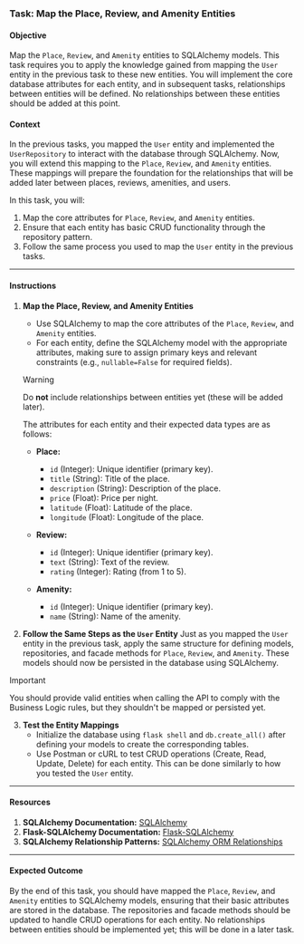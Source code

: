 ### Task: Map the Place, Review, and Amenity Entities

#### Objective
Map the `Place`, `Review`, and `Amenity` entities to SQLAlchemy models. This task requires you to apply the knowledge gained from mapping the `User` entity in the previous task to these new entities. You will implement the core database attributes for each entity, and in subsequent tasks, relationships between entities will be defined. No relationships between these entities should be added at this point.

#### Context
In the previous tasks, you mapped the `User` entity and implemented the `UserRepository` to interact with the database through SQLAlchemy. Now, you will extend this mapping to the `Place`, `Review`, and `Amenity` entities. These mappings will prepare the foundation for the relationships that will be added later between places, reviews, amenities, and users.

In this task, you will:
1. Map the core attributes for `Place`, `Review`, and `Amenity` entities.
2. Ensure that each entity has basic CRUD functionality through the repository pattern.
3. Follow the same process you used to map the `User` entity in the previous tasks.

---

#### Instructions

1. **Map the Place, Review, and Amenity Entities**

   - Use SQLAlchemy to map the core attributes of the `Place`, `Review`, and `Amenity` entities.
   - For each entity, define the SQLAlchemy model with the appropriate attributes, making sure to assign primary keys and relevant constraints (e.g., `nullable=False` for required fields).

   > [!WARNING]
   > Do **not** include relationships between entities yet (these will be added later).
   
   The attributes for each entity and their expected data types are as follows:
   - **Place:**
     - `id` (Integer): Unique identifier (primary key).
     - `title` (String): Title of the place.
     - `description` (String): Description of the place.
     - `price` (Float): Price per night.
     - `latitude` (Float): Latitude of the place.
     - `longitude` (Float): Longitude of the place.
   
   - **Review:**
     - `id` (Integer): Unique identifier (primary key).
     - `text` (String): Text of the review.
     - `rating` (Integer): Rating (from 1 to 5).
   
   - **Amenity:**
     - `id` (Integer): Unique identifier (primary key).
     - `name` (String): Name of the amenity.

2. **Follow the Same Steps as the `User` Entity**
   Just as you mapped the `User` entity in the previous task, apply the same structure for defining models, repositories, and facade methods for `Place`, `Review`, and `Amenity`. These models should now be persisted in the database using SQLAlchemy.

> [!IMPORTANT] 
> You should provide valid entities when calling the API to comply with the Business Logic rules, but they shouldn't be mapped or persisted yet.

3. **Test the Entity Mappings**
   - Initialize the database using `flask shell` and `db.create_all()` after defining your models to create the corresponding tables.
   - Use Postman or cURL to test CRUD operations (Create, Read, Update, Delete) for each entity. This can be done similarly to how you tested the `User` entity.

---

#### Resources
1. **SQLAlchemy Documentation:** [SQLAlchemy](https://docs.sqlalchemy.org/en/20/)
2. **Flask-SQLAlchemy Documentation:** [Flask-SQLAlchemy](https://flask-sqlalchemy.palletsprojects.com/en/2.x/)
3. **SQLAlchemy Relationship Patterns:** [SQLAlchemy ORM Relationships](https://docs.sqlalchemy.org/en/20/orm/relationships.html)

---

#### Expected Outcome
By the end of this task, you should have mapped the `Place`, `Review`, and `Amenity` entities to SQLAlchemy models, ensuring that their basic attributes are stored in the database. The repositories and facade methods should be updated to handle CRUD operations for each entity. No relationships between entities should be implemented yet; this will be done in a later task.
